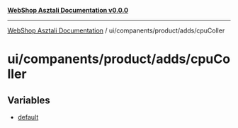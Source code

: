 [**WebShop Asztali Documentation v0.0.0**](../../../../../README.md)

***

[WebShop Asztali Documentation](../../../../../modules.md) / ui/companents/product/adds/cpuColler

# ui/companents/product/adds/cpuColler

## Variables

- [default](variables/default.md)
